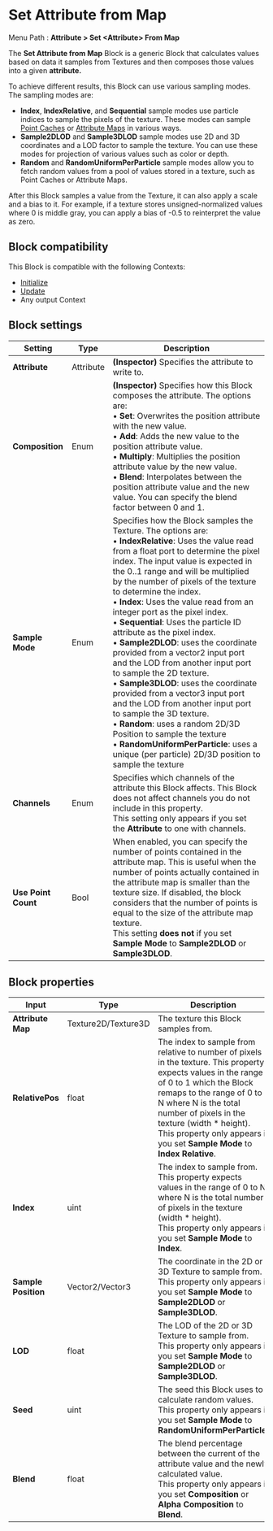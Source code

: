 # Set Attribute from Map

Menu Path : **Attribute > Set \<Attribute> From Map**

The **Set Attribute from Map** Block is a generic Block that calculates values based on data it samples from Textures and then composes those values into a given **attribute.**

To achieve different results, this Block can use various sampling modes. The sampling modes are:

- **Index**, **IndexRelative**, and **Sequential** sample modes use particle indices to sample the pixels of the texture. These modes can sample [Point Caches](point-cache-in-vfx-graph.md) or [Attribute Maps](PropertyBinders.md) in various ways.
- **Sample2DLOD** and **Sample3DLOD** sample modes use 2D and 3D coordinates and a LOD factor to sample the texture. You can use these modes for projection of various values such as color or depth.
- **Random** and **RandomUniformPerParticle** sample modes allow you to fetch random values from a pool of values stored in a texture, such as Point Caches or Attribute Maps.

After this Block samples a value from the Texture, it can also apply a scale and a bias to it. For example, if a texture stores unsigned-normalized values where 0 is middle gray, you can apply a bias of -0.5 to reinterpret the value as zero.

## Block compatibility

This Block is compatible with the following Contexts:

- [Initialize](Context-Initialize.md)
- [Update](Context-Update.md)
- Any output Context

## Block settings

| **Setting**         | **Type**  | **Description**                                                                                                                                                                                                                                                                                                                                                                                                                                                                                                                                                                                                                                                                                                                                                                                                                                                                                                                                                    |
|---------------------|-----------|--------------------------------------------------------------------------------------------------------------------------------------------------------------------------------------------------------------------------------------------------------------------------------------------------------------------------------------------------------------------------------------------------------------------------------------------------------------------------------------------------------------------------------------------------------------------------------------------------------------------------------------------------------------------------------------------------------------------------------------------------------------------------------------------------------------------------------------------------------------------------------------------------------------------------------------------------------------------|
| **Attribute**       | Attribute | **(Inspector)** Specifies the attribute to write to.                                                                                                                                                                                                                                                                                                                                                                                                                                                                                                                                                                                                                                                                                                                                                                                                                                                                                                               |
| **Composition**     | Enum      | **(Inspector)** Specifies how this Block composes the attribute. The options are:<br/>&#8226; **Set**: Overwrites the position attribute with the new value.<br/>&#8226; **Add**: Adds the new value to the position attribute value.<br/>&#8226; **Multiply**: Multiplies the position attribute value by the new value.<br/>&#8226; **Blend**: Interpolates between the position attribute value and the new value. You can specify the blend factor between 0 and 1.                                                                                                                                                                                                                                                                                                                                                                                                                                                                                            |
| **Sample Mode**     | Enum      | Specifies how the Block samples the Texture. The options are:<br/>&#8226; **IndexRelative**: Uses the value read from a float port to determine the pixel index. The input value is expected in the 0..1 range and will be multiplied by the number of pixels of the texture to determine the index.<br/>&#8226; **Index**: Uses the value read from an integer port as the pixel index.<br/>&#8226; **Sequential**: Uses the particle ID attribute as the pixel index.<br/>&#8226; **Sample2DLOD**: uses the coordinate provided from a vector2 input port and the LOD from another input port to sample the 2D texture.<br/>&#8226; **Sample3DLOD**: uses the coordinate provided from a vector3 input port and the LOD from another input port to sample the 3D texture.<br/>&#8226; **Random**: uses a random 2D/3D Position to sample the texture<br/>&#8226; **RandomUniformPerParticle**: uses a unique (per particle) 2D/3D position to sample the texture |
| **Channels**        | Enum      | Specifies which channels of the attribute this Block affects. This Block does not affect channels you do not include in this property.<br/>This setting only appears if you set the **Attribute** to one with channels.                                                                                                                                                                                                                                                                                                                                                                                                                                                                                                                                                                                                                                                                                                                                            |
| **Use Point Count** | Bool      | When enabled, you can specify the number of points contained in the attribute map. This is useful when the number of points actually contained in the attribute map is smaller than the texture size. If disabled, the block considers that the number of points is equal to the size of the attribute map texture.<br/> This setting **does not**  if you set **Sample Mode** to **Sample2DLOD** or **Sample3DLOD**.                                                                                                                                                                                                                                                                                                                                                                                                                                                                                                                                              |

##  Block properties

| **Input**           | **Type**            | **Description**                                              |
| ------------------- | ------------------- | ------------------------------------------------------------ |
| **Attribute Map**   | Texture2D/Texture3D | The texture this Block samples from.                         |
| **RelativePos**     | float               | The index to sample from relative to number of pixels in the texture. This property expects values in the range of 0 to 1 which the Block remaps to the range of 0 to N where N is the total number of pixels in the texture (width * height).<br/>This property only appears if you set **Sample Mode** to **Index Relative**. |
| **Index**           | uint                | The index to sample from. This property expects values in the range of 0 to N where N is the total number of pixels in the texture (width * height).<br/>This property only appears if you set **Sample Mode** to **Index**. |
| **Sample Position** | Vector2/Vector3     | The coordinate in the 2D or 3D Texture to sample from.<br/>This property only appears if you set **Sample Mode** to **Sample2DLOD** or **Sample3DLOD**. |
| **LOD**             | float               | The LOD of the 2D or 3D Texture to sample from.<br/>This property only appears if you set **Sample Mode** to **Sample2DLOD** or **Sample3DLOD**. |
| **Seed**            | uint                | The seed this Block uses to calculate random values.<br/>This property only appears if you set **Sample Mode** to **RandomUniformPerParticle**. |
| **Blend**           | float               | The blend percentage between the current of the attribute value and the newly calculated value.<br/>This property only appears if you set **Composition** or **Alpha Composition** to **Blend**. |
